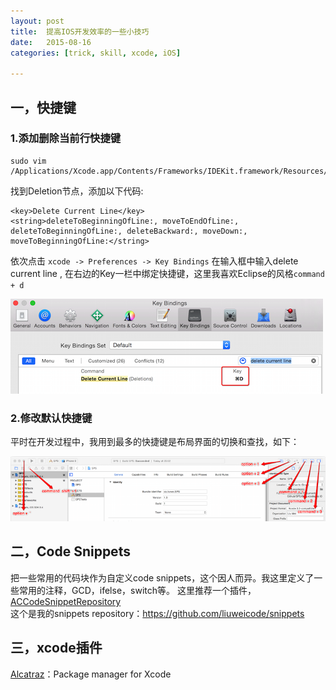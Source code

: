 ```yaml
---
layout: post
title:  提高IOS开发效率的一些小技巧
date:   2015-08-16
categories: [trick, skill, xcode, iOS]

---
```


## 一，快捷键

### 1.添加删除当前行快捷键

```
sudo vim /Applications/Xcode.app/Contents/Frameworks/IDEKit.framework/Resources/IDETextKeyBindingSet.plist
```
找到Deletion节点，添加以下代码:

```
<key>Delete Current Line</key> 
<string>deleteToBeginningOfLine:, moveToEndOfLine:, deleteToBeginningOfLine:, deleteBackward:, moveDown:, moveToBeginningOfLine:</string>
```
依次点击 `xcode -> Preferences -> Key Bindings` 在输入框中输入delete current line , 在右边的Key一栏中绑定快捷键，这里我喜欢Eclipse的风格`command + d`

![image](/assets/images/20150817/xcode-command+d.png)

### 2.修改默认快捷键

平时在开发过程中，我用到最多的快捷键是布局界面的切换和查找，如下：

![image](/assets/images/20150817/xcode-shortcut-key.png)


## 二，Code Snippets

把一些常用的代码块作为自定义code snippets，这个因人而异。我这里定义了一些常用的注释，GCD，ifelse，switch等。
这里推荐一个插件，[ACCodeSnippetRepository](https://github.com/acoomans/ACCodeSnippetRepositoryPlugin)   
这个是我的snippets repository：https://github.com/liuweicode/snippets

## 三，xcode插件

[Alcatraz](https://github.com/supermarin/Alcatraz)：Package manager for Xcode


